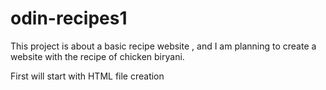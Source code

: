 # odin-recipes1

This project is about a basic recipe website , and I am planning to create a website with the recipe of chicken biryani.

First will start with HTML file creation 
